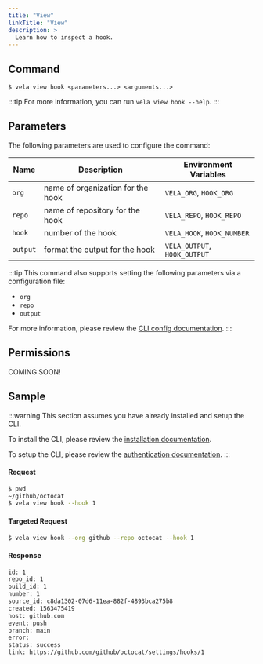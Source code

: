 ```yaml
---
title: "View"
linkTitle: "View"
description: >
  Learn how to inspect a hook.
---
```


## Command

```
$ vela view hook <parameters...> <arguments...>
```

:::tip
For more information, you can run `vela view hook --help`.
:::

## Parameters

The following parameters are used to configure the command:

| Name     | Description                       | Environment Variables        |
| -------- | --------------------------------- | ---------------------------- |
| `org`    | name of organization for the hook | `VELA_ORG`, `HOOK_ORG`       |
| `repo`   | name of repository for the hook   | `VELA_REPO`, `HOOK_REPO`     |
| `hook`   | number of the hook                | `VELA_HOOK`, `HOOK_NUMBER`   |
| `output` | format the output for the hook    | `VELA_OUTPUT`, `HOOK_OUTPUT` |

:::tip
This command also supports setting the following parameters via a configuration file:

- `org`
- `repo`
- `output`

For more information, please review the [CLI config documentation](/docs/reference/cli/config/).
:::

## Permissions

COMING SOON!

## Sample

:::warning
This section assumes you have already installed and setup the CLI.

To install the CLI, please review the [installation documentation](/docs/reference/cli/install.md).

To setup the CLI, please review the [authentication documentation](/docs/reference/cli/authentication/).
:::

#### Request

```sh
$ pwd
~/github/octocat
$ vela view hook --hook 1
```

#### Targeted Request

```sh
$ vela view hook --org github --repo octocat --hook 1
```

#### Response

```sh
id: 1
repo_id: 1
build_id: 1
number: 1
source_id: c8da1302-07d6-11ea-882f-4893bca275b8
created: 1563475419
host: github.com
event: push
branch: main
error: 
status: success
link: https://github.com/github/octocat/settings/hooks/1
```
